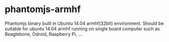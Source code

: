 # phantomjs-armhf
Phantomjs binary built in Ubuntu 14.04 armhf(32bit) environment.
Should be suitable for ubuntu 14.04 armhf running on single board computer such as Beaglebone, Odroid, Raspberry Pi, ...

